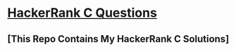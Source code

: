 # [HackerRank C Questions](https://www.hackerrank.com/domains/c "HackerRank C Questions")
## [This Repo Contains My HackerRank C Solutions]